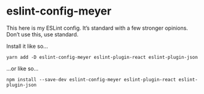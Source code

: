 # eslint-config-meyer

This here is my ESLint config. It’s standard with a few stronger opinions. Don’t use this, use standard.

Install it like so...

`yarn add -D eslint-config-meyer eslint-plugin-react eslint-plugin-json`

...or like so...

`npm install --save-dev eslint-config-meyer eslint-plugin-react eslint-plugin-json`

